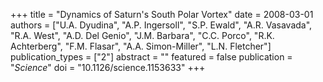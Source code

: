 +++
title = "Dynamics of Saturn's South Polar Vortex"
date = 2008-03-01
authors = ["U.A. Dyudina", "A.P. Ingersoll", "S.P. Ewald", "A.R. Vasavada", "R.A. West", "A.D. Del Genio", "J.M. Barbara", "C.C. Porco", "R.K. Achterberg", "F.M. Flasar", "A.A. Simon-Miller", "L.N. Fletcher"]
publication_types = ["2"]
abstract = ""
featured = false
publication = "*Science*"
doi = "10.1126/science.1153633"
+++

